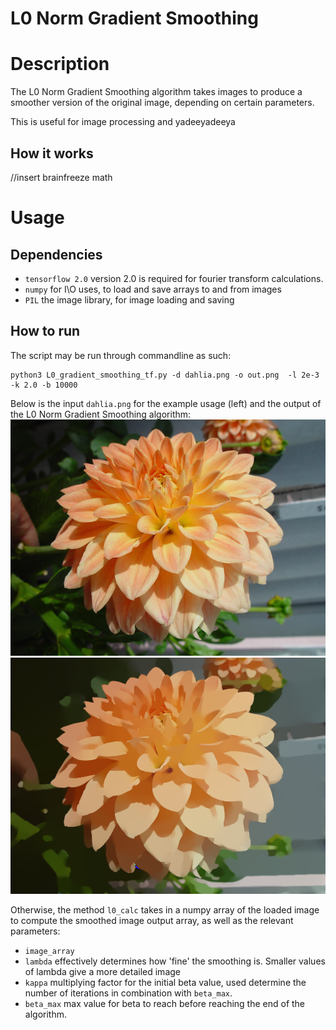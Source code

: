 # L0 Norm Gradient Smoothing 


# Description
The L0 Norm Gradient Smoothing algorithm takes images to produce a smoother version of the original image, depending on certain parameters. 

This is useful for image processing and yadeeyadeeya

## How it works 
//insert brainfreeze math

# Usage 
## Dependencies 
* `tensorflow 2.0` version 2.0 is required for fourier transform calculations. 
* `numpy` for I\O uses, to load and save arrays to and from images 
* `PIL` the image library, for image loading and saving 

## How to run
The script may be run through commandline as such: 

```
python3 L0_gradient_smoothing_tf.py -d dahlia.png -o out.png  -l 2e-3 -k 2.0 -b 10000
```

Below is the input `dahlia.png` for the example usage (left) and the output of the L0 Norm Gradient Smoothing algorithm: 
![Dahlia](dahlia.png) ![Dahlia_output](dahlia_out.png)

Otherwise, the method `l0_calc` takes in a numpy array of the loaded image to compute the smoothed image output array, as well as the relevant parameters: 

* `image_array`
* `lambda` effectively determines how 'fine' the smoothing is. Smaller values of lambda give a more detailed image
* `kappa` multiplying factor for the initial beta value, used determine the number of iterations in combination with `beta_max`. 
* `beta_max` max value for beta to reach before reaching the end of the algorithm. 
